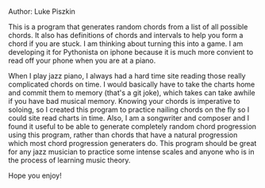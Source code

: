 Author: Luke Piszkin

This is a program that generates random chords from a list of all possible chords. It also has definitions of 
chords and intervals to help you form a chord if you are stuck. I am thinking about turning this into a game.
I am developing it for Pythonista on iphone because it is much more convient to read off your phone when you
are at a piano. 

When I play jazz piano, I always had a hard time site reading those really complicated chords on time. I would 
basically have to take the charts home and commit them to memory (that's a git joke), which takes can take awhile 
if you have bad musical memory. Knowing your chords is imperative to soloing, so I created this program to practice 
nailing chords on the fly so I could site read charts in time. Also, I am a songwriter and composer and I found it
useful to be able to generate completely random chord progression using this program, rather than chords that have a
natural progression which most chord progression generaters do. This program should be great for any jazz musician to 
practice some intense scales and anyone who is in the process of learning music theory. 

Hope you enjoy!
